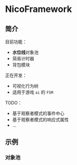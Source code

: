 ﻿# NicoFramework

## 简介

目前功能：
+ **水位线**对象池
+ 简易计时器
+ 背包模块

正在开发：
+ 可视化行为树
+ 适用于游戏 `ai` 的 `FSM`

TODO：
+ 基于观察者模式的事件中心
+ 基于观察者模式的响应式属性
+ ...

## 示例

### 对象池
